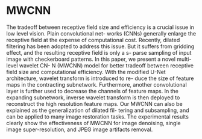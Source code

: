 # MWCNN
The tradeoff between receptive field size and efficiency is a crucial issue in low level vision. Plain convolutional net- works (CNNs) generally enlarge the receptive field at the expense of computational cost. Recently, dilated filtering has been adopted to address this issue. But it suffers from gridding effect, and the resulting receptive field is only a s- parse sampling of input image with checkerboard patterns. In this paper, we present a novel multi-level wavelet CN- N (MWCNN) model for better tradeoff between receptive field size and computational efficiency. With the modified U-Net architecture, wavelet transform is introduced to re- duce the size of feature maps in the contracting subnetwork. Furthermore, another convolutional layer is further used to decrease the channels of feature maps. In the expanding subnetwork, inverse wavelet transform is then deployed to reconstruct the high resolution feature maps. Our MWCNN can also be explained as the generalization of dilated fil- tering and subsampling, and can be applied to many image restoration tasks. The experimental results clearly show the effectiveness of MWCNN for image denoising, single image super-resolution, and JPEG image artifacts removal.
